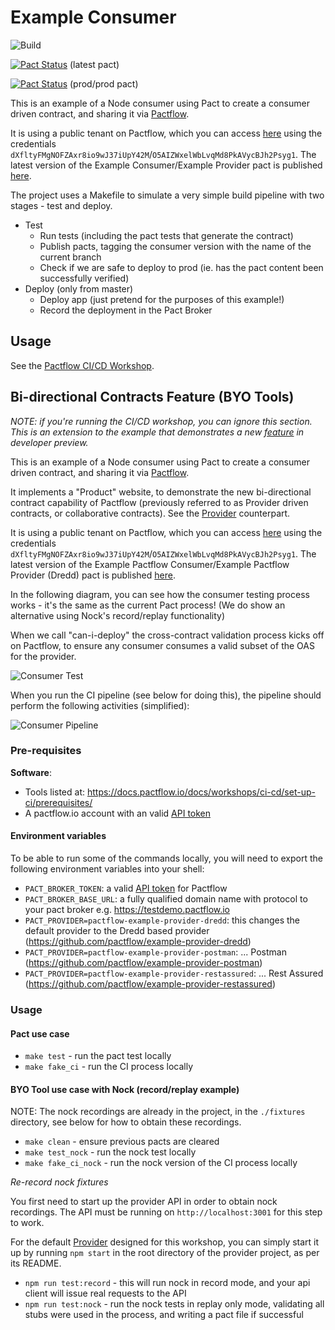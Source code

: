 # Example Consumer

![Build](https://github.com/pactflow/example-consumer/workflows/Build/badge.svg)

[![Pact Status](https://testdemo.pactflow.io/pacts/provider/pactflow-example-provider/consumer/pactflow-example-consumer/latest/badge.svg?label=provider)](https://testdemo.pactflow.io/pacts/provider/pactflow-example-provider/consumer/pactflow-example-consumer/latest) (latest pact)

[![Pact Status](https://testdemo.pactflow.io/matrix/provider/pactflow-example-provider/latest/prod/consumer/pactflow-example-consumer/latest/prod/badge.svg?label=provider)](https://testdemo.pactflow.io/pacts/provider/pactflow-example-provider/consumer/pactflow-example-consumer/latest/prod) (prod/prod pact)

This is an example of a Node consumer using Pact to create a consumer driven contract, and sharing it via [Pactflow](https://pactflow.io).

It is using a public tenant on Pactflow, which you can access [here](https://testdemo.pactflow.io/) using the credentials `dXfltyFMgNOFZAxr8io9wJ37iUpY42M`/`O5AIZWxelWbLvqMd8PkAVycBJh2Psyg1`. The latest version of the Example Consumer/Example Provider pact is published [here](https://testdemo.pactflow.io/pacts/provider/pactflow-example-provider/consumer/pactflow-example-consumer/latest).

The project uses a Makefile to simulate a very simple build pipeline with two stages - test and deploy.

* Test
  * Run tests (including the pact tests that generate the contract)
  * Publish pacts, tagging the consumer version with the name of the current branch
  * Check if we are safe to deploy to prod (ie. has the pact content been successfully verified)
* Deploy (only from master)
  * Deploy app (just pretend for the purposes of this example!)
  * Record the deployment in the Pact Broker

## Usage

See the [Pactflow CI/CD Workshop](https://github.com/pactflow/ci-cd-workshop).

## Bi-directional Contracts Feature (BYO Tools)

_NOTE: if you're running the CI/CD workshop, you can ignore this section. This is an extension to the example that demonstrates a new [feature](https://github.com/pactflow/roadmap/issues/4) in developer preview._

This is an example of a Node consumer using Pact to create a consumer driven contract, and sharing it via [Pactflow](https://pactflow.io).

It implements a "Product" website, to demonstrate the new bi-directional contract capability of Pactflow (previously referred to as Provider driven contracts, or collaborative contracts). See the [Provider](https://github.com/pactflow/example-pactflow-example-provider-dredd) counterpart.

It is using a public tenant on Pactflow, which you can access [here](https://testdemo.pactflow.io/) using the credentials `dXfltyFMgNOFZAxr8io9wJ37iUpY42M`/`O5AIZWxelWbLvqMd8PkAVycBJh2Psyg1`. The latest version of the Example Pactflow Consumer/Example Pactflow Provider (Dredd) pact is published [here](https://testdemo.pactflow.io/overview/provider/pactflow-example-provider-dredd/consumer/pactflow-example-consumer).

In the following diagram, you can see how the consumer testing process works - it's the same as the current Pact process! (We do show an alternative using Nock's record/replay functionality)

When we call "can-i-deploy" the cross-contract validation process kicks off on Pactflow, to ensure any consumer consumes a valid subset of the OAS for the provider.

![Consumer Test](docs/consumer-scope.png "Consumer Test")

When you run the CI pipeline (see below for doing this), the pipeline should perform the following activities (simplified):

![Consumer Pipeline](docs/consumer-pipeline.png "Consumer Pipeline")

### Pre-requisites

**Software**:

* Tools listed at: https://docs.pactflow.io/docs/workshops/ci-cd/set-up-ci/prerequisites/
* A pactflow.io account with an valid [API token](https://docs.pactflow.io/docs/getting-started/#configuring-your-api-token)


#### Environment variables

To be able to run some of the commands locally, you will need to export the following environment variables into your shell:

* `PACT_BROKER_TOKEN`: a valid [API token](https://docs.pactflow.io/docs/getting-started/#configuring-your-api-token) for Pactflow
* `PACT_BROKER_BASE_URL`: a fully qualified domain name with protocol to your pact broker e.g. https://testdemo.pactflow.io
* `PACT_PROVIDER=pactflow-example-provider-dredd`: this changes the default provider to the Dredd based provider (https://github.com/pactflow/example-provider-dredd)
* `PACT_PROVIDER=pactflow-example-provider-postman`: ... Postman (https://github.com/pactflow/example-provider-postman)
* `PACT_PROVIDER=pactflow-example-provider-restassured`: ... Rest Assured (https://github.com/pactflow/example-provider-restassured)
### Usage

#### Pact use case

* `make test` - run the pact test locally
* `make fake_ci` - run the CI process locally

#### BYO Tool use case with Nock (record/replay example)

NOTE: The nock recordings are already in the project, in the `./fixtures` directory, see below for how to obtain these recordings.

* `make clean` - ensure previous pacts are cleared
* `make test_nock` - run the nock test locally
* `make fake_ci_nock` - run the nock version of the CI process locally

*Re-record nock fixtures*

You first need to start up the provider API in order to obtain nock recordings. The API must be running on `http://localhost:3001` for this step to work.

For the default [Provider](https://github.com/pactflow/example-provider-dredd) designed for this workshop, you can simply start it up by running `npm start` in the root directory of the provider project, as per its README.


* `npm run test:record` - this will run nock in record mode, and your api client will issue real requests to the API 
* `npm run test:nock` - run the nock tests in replay only mode, validating all stubs were used in the process, and writing a pact file if successful